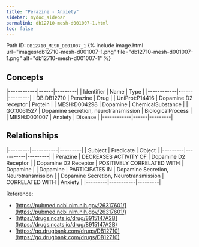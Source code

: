 ```yaml
---
title: "Perazine - Anxiety"
sidebar: mydoc_sidebar
permalink: db12710-mesh-d001007-1.html
toc: false 
---
```



Path ID: `DB12710_MESH_D001007_1`
{% include image.html url="images/db12710-mesh-d001007-1.png" file="db12710-mesh-d001007-1.png" alt="db12710-mesh-d001007-1" %}

## Concepts

|------------|------|---------|
| Identifier | Name | Type    |
|------------|------|---------|
| DB:DB12710 | Perazine | Drug |
| UniProt:P14416 | Dopamine D2 receptor | Protein |
| MESH:D004298 | Dopamine | ChemicalSubstance |
| GO:0061527 | Dopamine secretion, neurotransmission | BiologicalProcess |
| MESH:D001007 | Anxiety | Disease |
|------------|------|---------|

## Relationships

|---------|-----------|---------|
| Subject | Predicate | Object  |
|---------|-----------|---------|
| Perazine | DECREASES ACTIVITY OF | Dopamine D2 Receptor |
| Dopamine D2 Receptor | POSITIVELY CORRELATED WITH | Dopamine |
| Dopamine | PARTICIPATES IN | Dopamine Secretion, Neurotransmission |
| Dopamine Secretion, Neurotransmission | CORRELATED WITH | Anxiety |
|---------|-----------|---------|

Reference: 
  - [https://pubmed.ncbi.nlm.nih.gov/26317601/](https://pubmed.ncbi.nlm.nih.gov/26317601/)
  - [https://drugs.ncats.io/drug/8915147A2B](https://drugs.ncats.io/drug/8915147A2B)
  - [https://go.drugbank.com/drugs/DB12710](https://go.drugbank.com/drugs/DB12710)
